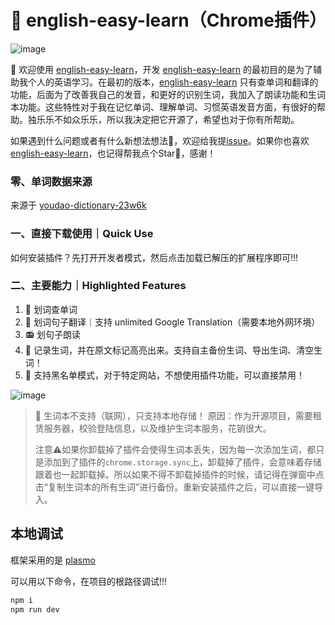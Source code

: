 # 🍊 english-easy-learn（Chrome插件）

![image](https://github.com/Lu-HuaiLiang/english-search/assets/49161826/9881ef76-50ef-4c99-80b7-c6dc74b3713e)

👏 欢迎使用 [english-easy-learn](https://github.com/Lu-HuaiLiang/english-easy-learn-chrome-extension)，开发 [english-easy-learn](https://github.com/Lu-HuaiLiang/english-easy-learn-chrome-extension) 的最初目的是为了辅助我个人的英语学习。在最初的版本，[english-easy-learn](https://github.com/Lu-HuaiLiang/english-easy-learn-chrome-extension) 只有查单词和翻译的功能，后面为了改善我自己的发音，和更好的识别生词，我加入了朗读功能和生词本功能。这些特性对于我在记忆单词、理解单词、习惯英语发音方面，有很好的帮助。独乐乐不如众乐乐，所以我决定把它开源了，希望也对于你有所帮助。

如果遇到什么问题或者有什么新想法想法🌟，欢迎给我提[issue](https://github.com/Lu-HuaiLiang/english-easy-learn-chrome-extension/issues)。如果你也喜欢 [english-easy-learn](https://github.com/Lu-HuaiLiang/english-easy-learn-chrome-extension)，也记得帮我点个Star🌟，感谢！

### 零、单词数据来源
来源于 [youdao-dictionary-23w6k](https://github.com/Lu-HuaiLiang/youdao-dictionary-23w6k)

### 一、直接下载使用｜Quick Use

如何安装插件？先打开开发者模式，然后点击加载已解压的扩展程序即可!!!

### 二、主要能力｜Highlighted Features

1. 📝 划词查单词
2. 📝 划词句子翻译｜支持 unlimited Google Translation（需要本地外网环境）
3. 📻 划句子朗读
4. 🌟 记录生词，并在原文标记高亮出来。支持自主备份生词、导出生词、清空生词！
5. 🚫 支持黑名单模式，对于特定网站，不想使用插件功能，可以直接禁用！

![image](https://github.com/Lu-HuaiLiang/english-search/assets/49161826/882d450b-d2b2-4cf9-adb6-fe92784f43a1)

> 🚫 生词本不支持（联网），只支持本地存储！
> 原因：作为开源项目，需要租赁服务器，校验登陆信息，以及维护生词本服务，花销很大。
>
> 注意⚠️如果你卸载掉了插件会使得生词本丢失，因为每一次添加生词，都只是添加到了插件的`chrome.storage.sync`上，卸载掉了插件，会意味着存储跟着也一起卸载掉。所以如果不得不卸载掉插件的时候，请记得在弹窗中点击“复制生词本的所有生词”进行备份。重新安装插件之后，可以直接一键导入。

## 本地调试
框架采用的是 [plasmo](https://github.com/PlasmoHQ/plasmo)

可以用以下命令，在项目的根路径调试!!!
```sh
npm i
npm run dev
```




